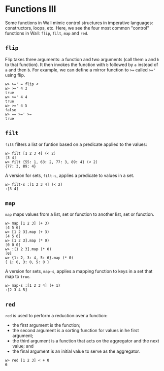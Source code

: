 # Functions III

Some functions in Wall mimic control structures in imperative languages: constructors, loops, etc.  Here, we see the four most common "control" functions in Wall: `flip`, `filt`, `map` and `red`.

## `flip`

Flip takes three arguments: a function and two arguments (call them `a` and `b` to that function).  It then invokes the function with `b` followed by `a` instead of `a` and then `b`.  For example, we can define a mirror function to `>=` called `>='` using flip.

```
w> >=' = flip <
w> >=' 4 3
true
w> >=' 4 4
true
w> >=' 4 5
false
w> == >=' >=
true
```

## `filt`

`filt` filters a list or funtion based on a predicate applied to the values:

```
w> filt [1 2 3 4] (< 2)
[3 4]
w> filt {55: 1, 63: 2, 77: 3, 89: 4} (< 2)
{77: 3, 89: 4}
```

A version for sets, `filt-s`, applies a predicate to values in a set.

```
w> filt-s :[1 2 3 4] (< 2)
:[3 4]
```

## `map`

`map` maps values from a list, set or function to another list, set or function.

```
w> map [1 2 3] (+ 3)
[4 5 6]
w> [1 2 3].map (+ 3)
[4 5 6]
w> [1 2 3].map (* 0)
[0 0 0]
w> :[1 2 3].map (* 0)
[0]
w> {1: 2, 3: 4, 5: 6}.map (* 0)
{ 1: 0, 3: 0, 5: 0 }
```

A version for sets, `map-s`, applies a mapping function to keys in a set that map to `true`.

```
w> map-s :[1 2 3 4] (+ 1)
:[2 3 4 5]
```


## `red`

`red` is used to perform a reduction over a function:

- the first argument is the function;
- the second argument is a sorting function for values in he first argument;
- the third argument is a function that acts on the aggregator and the next value; and
- the final argument is an initial value to serve as the aggregator.

```
w> red [1 2 3] < + 0
6
```